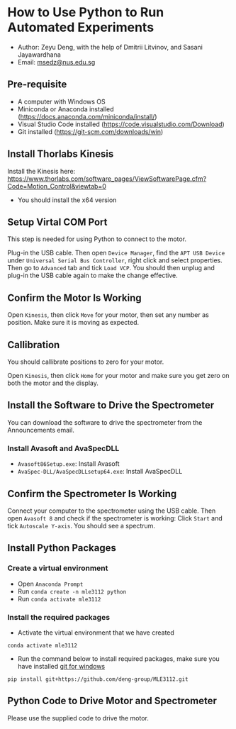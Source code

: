 # How to Use Python to Run Automated Experiments
- Author: Zeyu Deng, with the help of Dmitrii Litvinov, and Sasani Jayawardhana
- Email: msedz@nus.edu.sg

## Pre-requisite
- A computer with Windows OS
- Miniconda or Anaconda installed (https://docs.anaconda.com/miniconda/install/)
- Visual Studio Code installed (https://code.visualstudio.com/Download)
- Git installed (https://git-scm.com/downloads/win)

## Install Thorlabs Kinesis
Install the Kinesis here: https://www.thorlabs.com/software_pages/ViewSoftwarePage.cfm?Code=Motion_Control&viewtab=0
- You should install the x64 version

## Setup Virtal COM Port
This step is needed for using Python to connect to the motor. 

Plug-in the USB cable. Then open `Device Manager`, find the `APT USB Device` under `Universal Serial Bus Controller`, right click and select properties. Then go to `Advanced` tab and tick `Load VCP`. You should then unplug and plug-in the USB cable again to make the change effective.

## Confirm the Motor Is Working
Open `Kinesis`, then click `Move` for your motor, then set any number as position. Make sure it is moving as expected.

## Callibration
You should callibrate positions to zero for your motor. 

Open `Kinesis`, then click `Home` for your motor and make sure you get zero on both the motor and the display. 

## Install the Software to Drive the Spectrometer
You can download the software to drive the spectrometer from the Announcements email.

### Install Avasoft and AvaSpecDLL
- `Avasoft86Setup.exe`: Install Avasoft
- `AvaSpec-DLL/AvaSpecDLLsetup64.exe`: Install AvaSpecDLL

## Confirm the Spectrometer Is Working
Connect your computer to the spectrometer using the USB cable. Then open `Avasoft 8` and check if the spectrometer is working: Click `Start` and tick `Autoscale Y-axis`. You should see a spectrum.

## Install Python Packages
### Create a virtual environment
- Open `Anaconda Prompt`
- Run `conda create -n mle3112 python`
- Run `conda activate mle3112`

### Install the required packages
- Activate the virtual environment that we have created
```shell
conda activate mle3112
```
- Run the command below to install required packages, make sure you have installed [git for windows](#pre-requisite)
```shell
pip install git+https://github.com/deng-group/MLE3112.git
```
## Python Code to Drive Motor and Spectrometer
Please use the supplied code to drive the motor.